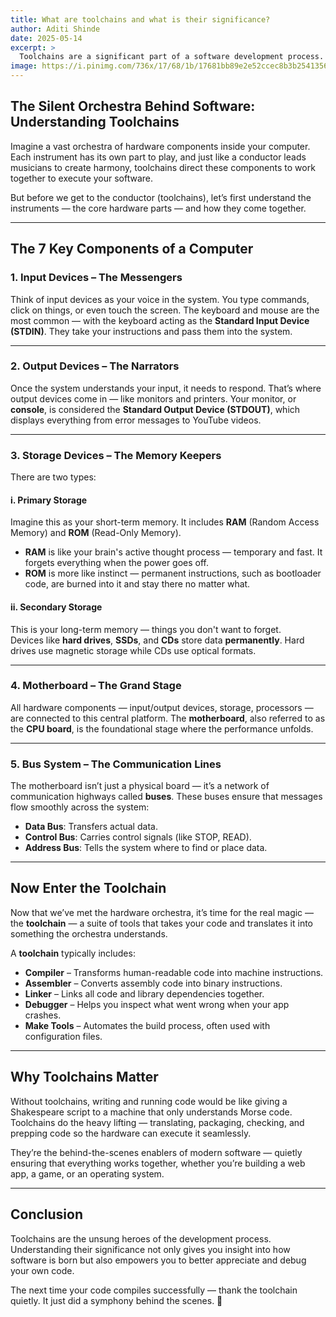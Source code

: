 ```yaml
---
title: What are toolchains and what is their significance?
author: Aditi Shinde
date: 2025-05-14
excerpt: >
  Toolchains are a significant part of a software development process. A toolchain acts as the bridge between software and hardware, enabling developers to build, compile, and test applications seamlessly. In this blog, we dive deep into what toolchains are and explore how they power the development workflow from behind the scenes.
image: https://i.pinimg.com/736x/17/68/1b/17681bb89e2e52ccec8b3b2541356b78.jpg
---
```


## The Silent Orchestra Behind Software: Understanding Toolchains

Imagine a vast orchestra of hardware components inside your computer. Each instrument has its own part to play, and just like a conductor leads musicians to create harmony, toolchains direct these components to work together to execute your software.

But before we get to the conductor (toolchains), let’s first understand the instruments — the core hardware parts — and how they come together.

---

## The 7 Key Components of a Computer

### 1. **Input Devices** – The Messengers

Think of input devices as your voice in the system. You type commands, click on things, or even touch the screen. The keyboard and mouse are the most common — with the keyboard acting as the **Standard Input Device (STDIN)**. They take your instructions and pass them into the system.

---

### 2. **Output Devices** – The Narrators

Once the system understands your input, it needs to respond. That’s where output devices come in — like monitors and printers. Your monitor, or **console**, is considered the **Standard Output Device (STDOUT)**, which displays everything from error messages to YouTube videos.

---

### 3. **Storage Devices** – The Memory Keepers

There are two types:

#### i. Primary Storage

Imagine this as your short-term memory. It includes **RAM** (Random Access Memory) and **ROM** (Read-Only Memory).  
- **RAM** is like your brain's active thought process — temporary and fast. It forgets everything when the power goes off.  
- **ROM** is more like instinct — permanent instructions, such as bootloader code, are burned into it and stay there no matter what.

#### ii. Secondary Storage

This is your long-term memory — things you don't want to forget.  
Devices like **hard drives**, **SSDs**, and **CDs** store data **permanently**. Hard drives use magnetic storage while CDs use optical formats.

---

### 4. **Motherboard** – The Grand Stage

All hardware components — input/output devices, storage, processors — are connected to this central platform. The **motherboard**, also referred to as the **CPU board**, is the foundational stage where the performance unfolds.

---

### 5. **Bus System** – The Communication Lines

The motherboard isn’t just a physical board — it’s a network of communication highways called **buses**. These buses ensure that messages flow smoothly across the system:

- **Data Bus**: Transfers actual data.
- **Control Bus**: Carries control signals (like STOP, READ).
- **Address Bus**: Tells the system where to find or place data.

---

## Now Enter the Toolchain

Now that we’ve met the hardware orchestra, it’s time for the real magic — the **toolchain** — a suite of tools that takes your code and translates it into something the orchestra understands.

A **toolchain** typically includes:

- **Compiler** – Transforms human-readable code into machine instructions.
- **Assembler** – Converts assembly code into binary instructions.
- **Linker** – Links all code and library dependencies together.
- **Debugger** – Helps you inspect what went wrong when your app crashes.
- **Make Tools** – Automates the build process, often used with configuration files.

---

## Why Toolchains Matter

Without toolchains, writing and running code would be like giving a Shakespeare script to a machine that only understands Morse code. Toolchains do the heavy lifting — translating, packaging, checking, and prepping code so the hardware can execute it seamlessly.

They’re the behind-the-scenes enablers of modern software — quietly ensuring that everything works together, whether you’re building a web app, a game, or an operating system.

---

## Conclusion

Toolchains are the unsung heroes of the development process. Understanding their significance not only gives you insight into how software is born but also empowers you to better appreciate and debug your own code.

The next time your code compiles successfully — thank the toolchain quietly. It just did a symphony behind the scenes. 🎼
